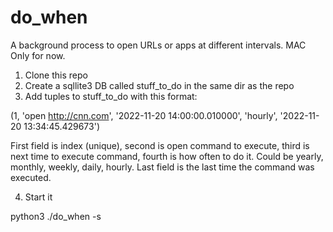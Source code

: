 # do_when
A background process to open URLs or apps at different intervals. MAC Only for now.

1. Clone this repo
2. Create a sqllite3 DB called stuff_to_do in the same dir as the repo
3. Add tuples to stuff_to_do with this format: 

(1, 'open http://cnn.com', '2022-11-20 14:00:00.010000', 'hourly', '2022-11-20 13:34:45.429673')

First field is index (unique), second is open command to execute, third is next time to execute command, fourth is how often to do it. Could be yearly, monthly, weekly, daily, hourly. Last field is the last time the command was executed.

4. Start it

python3 ./do_when -s
